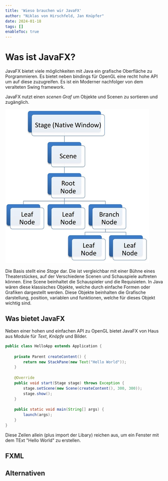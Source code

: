 ```yaml
---
title: 'Wieso brauchen wir JavaFX'
author: "Niklas von Hirschfeld, Jan Knüpfer"
date: 2024-01-18
tags: []
enableToc: true
---
```


# Was ist JavaFX?

JavaFX bietet viele möglichkeiten mit Java ein grafische Oberfläche zu
Porgrammieren. Es bietet neben bindings für OpenGL eine recht hohe API um auf
diese zuzugreifen. Es ist ein Moderner nachfolger von dem veralteten Swing framework.

JavaFX nutzt einen *scenen Graf* um Objekte und Scenen zu sortieren und zugänglich.

![Grafische darstellung einer Stage](./assets/javafx_stage_graph.jpg)

Die Basis stellt eine *Stage* dar. Die ist vergleichbar mit einer Bühne eines
Theaterstückes, auf der Verschiedene Scenen und Schauspiele auftreten können.
Eine Scene beinhaltet die Schauspieler und die Requisieten. In Java wären diese klassisches
Objekte, welche durch einfache Formen oder Grafiken dargestellt werden. Diese
Objekte beinhalten die Grafische darstellung, position, variablen und
funktionen, welche für dieses Objekt wichtig sind.

## Was bietet JavaFX

Neben einer hohen und einfachen API zu OpenGL bietet JavaFX von Haus aus Module
für *Text*, *Knöpfe* und Bilder. 

```java
public class HelloApp extends Application {

    private Parent createContent() {
        return new StackPane(new Text("Hello World"));
    }

    @Override
    public void start(Stage stage) throws Exception {
        stage.setScene(new Scene(createContent(), 300, 300));
        stage.show();
    }

    public static void main(String[] args) {
        launch(args);
    }
}
```

Diese Zeilen allein (plus import der Libary) reichen aus, um ein Fenster mit dem TExt "Hello World" zu erstellen.

## FXML

## Alternativen
